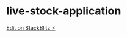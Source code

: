 # live-stock-application

[Edit on StackBlitz ⚡️](https://stackblitz.com/edit/live-stock-application)